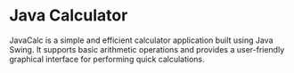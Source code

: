 # Java Calculator
JavaCalc is a simple and efficient calculator application built using Java Swing. It supports basic arithmetic operations and provides a user-friendly graphical interface for performing quick calculations.
